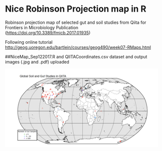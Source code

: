 # Nice Robinson Projection map in R
Robinson projection map of selected gut and soil studies from Qiita for Frontiers in Microbiology Publication (https://doi.org/10.3389/fmicb.2017.01935)

Following online tutorial http://geog.uoregon.edu/bartlein/courses/geog490/week07-RMaps.html

##NiceMap_Sep122017.R and QIITACoordinates.csv dataset and output images (.jpg and .pdf) uploaded

![My image](https://github.com/nishattasnim11/QiitaMap/blob/master/Mapimage.jpg)

